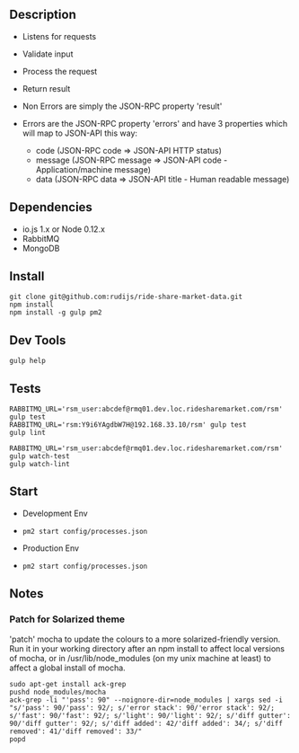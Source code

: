 ## Description

- Listens for requests
- Validate input
- Process the request
- Return result

- Non Errors are simply the JSON-RPC property 'result'

- Errors are the JSON-RPC property 'errors' and have 3 properties which will map to JSON-API this way:
    - code (JSON-RPC code => JSON-API HTTP status)
    - message (JSON-RPC message => JSON-API code - Application/machine message)
    - data (JSON-RPC data => JSON-API title - Human readable message)

## Dependencies

- io.js 1.x or Node 0.12.x
- RabbitMQ
- MongoDB

## Install

    git clone git@github.com:rudijs/ride-share-market-data.git
    npm install
    npm install -g gulp pm2

## Dev Tools

    gulp help

## Tests

    RABBITMQ_URL='rsm_user:abcdef@rmq01.dev.loc.ridesharemarket.com/rsm' gulp test
    RABBITMQ_URL='rsm:Y9i6YAgdbW7H@192.168.33.10/rsm' gulp test
    gulp lint

    RABBITMQ_URL='rsm_user:abcdef@rmq01.dev.loc.ridesharemarket.com/rsm' gulp watch-test
    gulp watch-lint

## Start

- Development Env
- `pm2 start config/processes.json`

- Production Env
- `pm2 start config/processes.json`

## Notes

### Patch for Solarized theme

'patch' mocha to update the colours to a more solarized-friendly version. Run it in your working directory after an npm install to affect local versions of mocha, or in /usr/lib/node_modules (on my unix machine at least) to affect a global install of mocha.

    sudo apt-get install ack-grep
    pushd node_modules/mocha
    ack-grep -li "'pass': 90" --noignore-dir=node_modules | xargs sed -i "s/'pass': 90/'pass': 92/; s/'error stack': 90/'error stack': 92/; s/'fast': 90/'fast': 92/; s/'light': 90/'light': 92/; s/'diff gutter': 90/'diff gutter': 92/; s/'diff added': 42/'diff added': 34/; s/'diff removed': 41/'diff removed': 33/"
    popd
